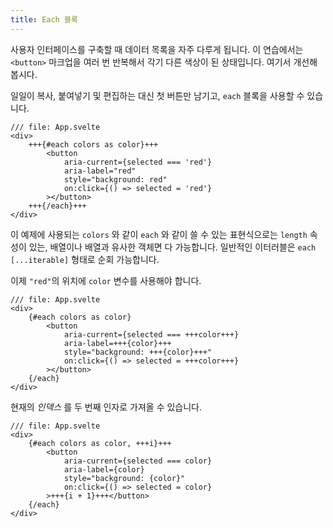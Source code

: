 ```yaml
---
title: Each 블록
---
```


사용자 인터페이스를 구축할 때 데이터 목록을 자주 다루게 됩니다. 이 연습에서는 `<button>` 마크업을 여러 번 반복해서 각기 다른 색상이 된 상태입니다. 여기서 개선해 봅시다.

일일이 복사, 붙여넣기 및 편집하는 대신 첫 버튼만 남기고, `each` 블록을 사용할 수 있습니다.

```svelte
/// file: App.svelte
<div>
	+++{#each colors as color}+++
		<button
			aria-current={selected === 'red'}
			aria-label="red"
			style="background: red"
			on:click={() => selected = 'red'}
		></button>
	+++{/each}+++
</div>
```

이 예제에 사용되는 `colors` 와 같이 `each` 와 같이 쓸 수 있는 표현식으로는 `length` 속성이 있는, 배열이나 배열과 유사한 객체면 다 가능합니다. 일반적인 이터러블은 `each [...iterable]` 형태로 순회 가능합니다.

이제 `"red"`의 위치에 `color` 변수를 사용해야 합니다.

```svelte
/// file: App.svelte
<div>
	{#each colors as color}
		<button
			aria-current={selected === +++color+++}
			aria-label=+++{color}+++
			style="background: +++{color}+++"
			on:click={() => selected = +++color+++}
		></button>
	{/each}
</div>
```

현재의 _인덱스_ 를 두 번째 인자로 가져올 수 있습니다.

```svelte
/// file: App.svelte
<div>
	{#each colors as color, +++i}+++
		<button
			aria-current={selected === color}
			aria-label={color}
			style="background: {color}"
			on:click={() => selected = color}
		>+++{i + 1}+++</button>
	{/each}
</div>
```
